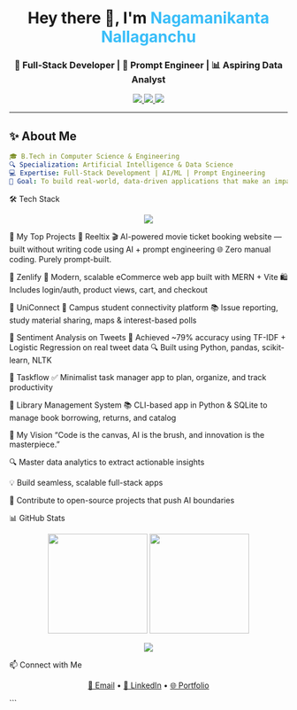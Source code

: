<!-- Modern GitHub Profile README for Nagamanikanta Nallaganchu -->

<h1 align="center">Hey there 👋, I'm <span style="color:#38BDF8;">Nagamanikanta Nallaganchu</span></h1>
<h3 align="center">🚀 Full-Stack Developer | 🤖 Prompt Engineer | 📊 Aspiring Data Analyst</h3>

<p align="center">
  <a href="mailto:nagamanikanta1210@gmail.com">
    <img src="https://img.shields.io/badge/Gmail-D14836?style=for-the-badge&logo=gmail&logoColor=white"/>
  </a>
  <a href="https://linkedin.com/in/nagamanikanta-nallaganchu">
    <img src="https://img.shields.io/badge/LinkedIn-0077B5?style=for-the-badge&logo=linkedin&logoColor=white"/>
  </a>
  <a href="#">
    <img src="https://img.shields.io/badge/Portfolio-121212?style=for-the-badge&logo=github&logoColor=white"/>
  </a>
</p>

---

## ✨ About Me

```yaml
🎓 B.Tech in Computer Science & Engineering
🔍 Specialization: Artificial Intelligence & Data Science
💻 Expertise: Full-Stack Development | AI/ML | Prompt Engineering
🚀 Goal: To build real-world, data-driven applications that make an impact
```

🛠️ Tech Stack
<div align="center"> <img src="https://skillicons.dev/icons?i=html,css,js,tailwind,react,nodejs,express,mongodb,python,java,mysql,git,vscode,postman&perline=7" /> </div>

🚀 My Top Projects
🔹 Reeltix
🎬 AI-powered movie ticket booking website — built without writing code using AI + prompt engineering
🌐 Zero manual coding. Purely prompt-built.

🔹 Zenlify
🛒 Modern, scalable eCommerce web app built with MERN + Vite
🛍️ Includes login/auth, product views, cart, and checkout

🔹 UniConnect
🧭 Campus student connectivity platform
📚 Issue reporting, study material sharing, maps & interest-based polls

🔹 Sentiment Analysis on Tweets
💬 Achieved ~79% accuracy using TF-IDF + Logistic Regression on real tweet data
🔍 Built using Python, pandas, scikit-learn, NLTK

🔹 Taskflow
✅ Minimalist task manager app to plan, organize, and track productivity

🔹 Library Management System
📚 CLI-based app in Python & SQLite to manage book borrowing, returns, and catalog

🔭 My Vision
“Code is the canvas, AI is the brush, and innovation is the masterpiece.”

🔍 Master data analytics to extract actionable insights

💡 Build seamless, scalable full-stack apps

🤖 Contribute to open-source projects that push AI boundaries

📊 GitHub Stats
<p align="center"> <img src="https://github-readme-stats.vercel.app/api?username=nagamanikanta1210&show_icons=true&theme=calm&border_radius=10" height="180"/> <img src="https://github-readme-stats.vercel.app/api/top-langs/?username=nagamanikanta1210&layout=compact&theme=calm&border_radius=10" height="180"/> </p> <p align="center"> <img src="https://github-readme-streak-stats.herokuapp.com?user=nagamanikanta1210&theme=calm&border_radius=10" /> </p>
📫 Connect with Me
<p align="center"> <a href="mailto:nagamanikanta1210@gmail.com">📧 Email</a> • <a href="https://linkedin.com/in/nagamanikanta-nallaganchu">🔗 LinkedIn</a> • <a href="#">🌐 Portfolio</a> </p> ```
